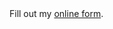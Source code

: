 <div id="wufoo-r7x4a3">
Fill out my <a href="http://simplonco.wufoo.com/forms/r7x4a3">online form</a>.
</div>
<script type="text/javascript">var r7x4a3;(function(d, t) {
var s = d.createElement(t), options = {
'userName':'simplonco', 
'formHash':'r7x4a3', 
'autoResize':true,
'height':'1621',
'async':true,
'header':'show'};
s.src = ('https:' == d.location.protocol ? 'https://' : 'http://') + 'wufoo.com/scripts/embed/form.js';
s.onload = s.onreadystatechange = function() {
var rs = this.readyState; if (rs) if (rs != 'complete') if (rs != 'loaded') return;
try { r7x4a3 = new WufooForm();r7x4a3.initialize(options);r7x4a3.display(); } catch (e) {}};
var scr = d.getElementsByTagName(t)[0], par = scr.parentNode; par.insertBefore(s, scr);
})(document, 'script');</script>
